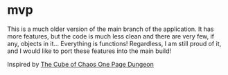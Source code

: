 # mvp
This is a much older version of the main branch of the application. It has more features, but the code is much less clean and there are very few, if any, objects in it... Everything is functions! Regardless, I am still proud of it, and I would like to port these features into the main build!

Inspired by [The Cube of Chaos One Page Dungeon](https://www.reddit.com/r/UnearthedArcana/comments/bg5v4f/the_cube_of_chaos_a_randomly_generated_onepage/)

